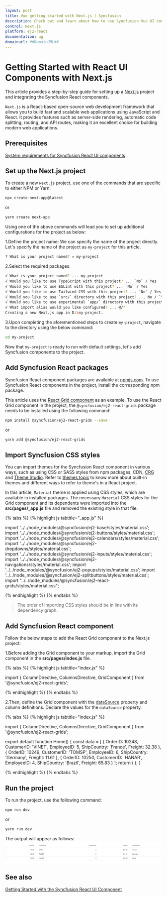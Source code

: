 ```yaml
---
layout: post
title: Vue getting started with Next.js | Syncfusion
description: Check out and learn about how to use Syncfusion Vue UI components in Next.js project.
control: Next.js
platform: ej2-react
documentation: ug
domainurl: ##DomainURL##
---
```


# Getting Started with React UI Components with Next.js

This article provides a step-by-step guide for setting up a [Next.js](https://nextjs.org/) project and integrating the Syncfusion React components.

`Next.js` is a React-based open-source web development framework that allows you to build fast and scalable web applications using JavaScript and React. It provides features such as server-side rendering, automatic code splitting, routing, and API routes, making it an excellent choice for building modern web applications. 

## Prerequisites

[System requirements for Syncfusion React UI components](../system-requirement)

## Set up the Next.js project

To create a new `Next.js` project, use one of the commands that are specific to either NPM or Yarn.

```bash
npx create-next-app@latest
```

or

```bash
yarn create next-app
```

Using one of the above commands will lead you to set up additional configurations for the project as below:

1.Define the project name: We can specify the name of the project directly. Let's specify the name of the project as `my-project` for this article.

```bash
? What is your project named? » my-project
```

2.Select the required packages.
```bash
√ What is your project named? ... my-project
√ Would you like to use TypeScript with this project? ... `No` / Yes
√ Would you like to use ESLint with this project? ... `No` / Yes
√ Would you like to use Tailwind CSS with this project? ... `No` / Yes
√ Would you like to use `src/` directory with this project? ... No / `Yes`
√ Would you like to use experimental `app/` directory with this project? ... `No` / Yes
√ What import alias would you like configured? ... @/*
Creating a new Next.js app in D:\my-project.
```

3.Upon completing the aforementioned steps to create `my-project`, navigate to the directory using the below command:

```bash
cd my-project
```

Now that `my-project` is ready to run with default settings, let's add Syncfusion components to the project.

## Add Syncfusion React packages

Syncfusion React component packages are available at [npmjs.com](https://www.npmjs.com/search?q=ej2-react). To use Syncfusion React components in the project, install the corresponding npm package.

This article uses the [React Grid component](https://www.syncfusion.com/react-components/react-data-grid) as an example. To use the React Grid component in the project, the `@syncfusion/ej2-react-grids` package needs to be installed using the following command:

```bash
npm install @syncfusion/ej2-react-grids --save
```

or

```bash
yarn add @syncfusion/ej2-react-grids
```

## Import Syncfusion CSS styles

You can import themes for the Syncfusion React component in various ways, such as using CSS or SASS styles from npm packages, CDN, [CRG](https://ej2.syncfusion.com/javascript/documentation/common/custom-resource-generator/) and [Theme Studio](https://ej2.syncfusion.com/react/documentation/appearance/theme-studio/). Refer to [themes topic](https://ej2.syncfusion.com/react/documentation/appearance/theme/) to know more about built-in themes and different ways to refer to theme's in a React project.

In this article, `Material` theme is applied using CSS styles, which are available in installed packages. The necessary `Material` CSS styles for the Grid component and its dependents were imported into the **src/pages/_app.js** file and removed the existing style in that file.

{% tabs %}
{% highlight js tabtitle="_app.js" %}

import '../../node_modules/@syncfusion/ej2-base/styles/material.css';
import '../../node_modules/@syncfusion/ej2-buttons/styles/material.css';  
import '../../node_modules/@syncfusion/ej2-calendars/styles/material.css';  
import '../../node_modules/@syncfusion/ej2-dropdowns/styles/material.css';  
import '../../node_modules/@syncfusion/ej2-inputs/styles/material.css';  
import '../../node_modules/@syncfusion/ej2-navigations/styles/material.css';
import '../../node_modules/@syncfusion/ej2-popups/styles/material.css';
import '../../node_modules/@syncfusion/ej2-splitbuttons/styles/material.css';
import "../../node_modules/@syncfusion/ej2-react-grids/styles/material.css";

{% endhighlight %}
{% endtabs %}

> The order of importing CSS styles should be in line with its dependency graph.

## Add Syncfusion React component

Follow the below steps to add the React Grid component to the Next.js project:

1.Before adding the Grid component to your markup, import the Grid component in the **src/pages/index.js** file.

{% tabs %}
{% highlight js tabtitle="index.js" %}

import { ColumnDirective, ColumnsDirective, GridComponent } from '@syncfusion/ej2-react-grids';

{% endhighlight %}
{% endtabs %}

2.Then, define the Grid component with the [dataSource](https://ej2.syncfusion.com/react/documentation/api/grid#datasource) property and column definitions. Declare the values for the `dataSource` property.  

{% tabs %}
{% highlight js tabtitle="index.js" %}

import { ColumnDirective, ColumnsDirective, GridComponent } from '@syncfusion/ej2-react-grids';

export default function Home() {
  const data = [
    {
      OrderID: 10248, CustomerID: 'VINET', EmployeeID: 5, ShipCountry: 'France', Freight: 32.38
    },
    {
      OrderID: 10249, CustomerID: 'TOMSP', EmployeeID: 6, ShipCountry: 'Germany', Freight: 11.61
    },
    {
      OrderID: 10250, CustomerID: 'HANAR', EmployeeID: 4, ShipCountry: 'Brazil', Freight: 65.83
    }
  ];
  return (
    <GridComponent dataSource={data}>
      <ColumnsDirective>
          <ColumnDirective field='OrderID' width='100' textAlign="Right"/>
          <ColumnDirective field='CustomerID' width='100'/>
          <ColumnDirective field='EmployeeID' width='100' textAlign="Right"/>
          <ColumnDirective field='Freight' width='100' format="C2" textAlign="Right"/>
          <ColumnDirective field='ShipCountry' width='100'/>
      </ColumnsDirective>
    </GridComponent>
  );
}

{% endhighlight %}
{% endtabs %}

## Run the project

To run the project, use the following command:

```bash
npm run dev
```

or

```bash
yarn run dev
```

The output will appear as follows:
![next-js](images/nextjs.png)

## See also

[Getting Started with the Syncfusion React UI Component](../getting-started/quick-start.md)